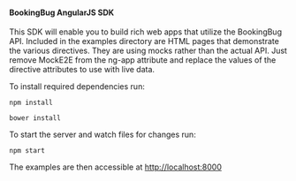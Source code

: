 #### BookingBug AngularJS SDK

This SDK will enable you to build rich web apps that utilize the BookingBug
API. Included in the examples directory are HTML pages that demonstrate the
various directives. They are using mocks rather than the actual API. Just
remove MockE2E from the ng-app attribute and replace the values of the
directive attributes to use with live data.

To install required dependencies run:

`npm install`

`bower install`

To start the server and watch files for changes run:

`npm start`

The examples are then accessible at [http://localhost:8000](http://localhost:8000)
